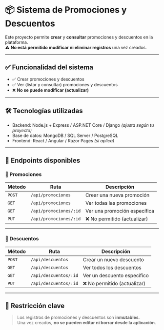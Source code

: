 # 📦 Sistema de Promociones y Descuentos

Este proyecto permite **crear** y **consultar** promociones y descuentos en la plataforma.  
⚠️ **No está permitido modificar ni eliminar registros** una vez creados.

---

## ✅ Funcionalidad del sistema

- ✅ Crear promociones y descuentos
- ✅ Ver (listar y consultar) promociones y descuentos
- ❌ **No se puede modificar (actualizar)**

---

## 🛠️ Tecnologías utilizadas

- Backend: Node.js + Express / ASP.NET Core / Django *(ajusta según tu proyecto)*
- Base de datos: MongoDB / SQL Server / PostgreSQL
- Frontend: React / Angular / Razor Pages *(si aplica)*

---

## 🔧 Endpoints disponibles

### 📂 Promociones

| Método | Ruta                   | Descripción                          |
|--------|------------------------|--------------------------------------|
| `POST` | `/api/promociones`     | Crear una nueva promoción            |
| `GET`  | `/api/promociones`     | Ver todas las promociones            |
| `GET`  | `/api/promociones/:id` | Ver una promoción específica         |
| `PUT`  | `/api/promociones/:id` | ❌ No permitido (actualizar)         |

---

### 💸 Descuentos

| Método | Ruta                   | Descripción                          |
|--------|------------------------|--------------------------------------|
| `POST` | `/api/descuentos`      | Crear un nuevo descuento             |
| `GET`  | `/api/descuentos`      | Ver todos los descuentos             |
| `GET`  | `/api/descuentos/:id`  | Ver un descuento específico          |
| `PUT`  | `/api/descuentos/:id`  | ❌ No permitido (actualizar)         |

---

## 🚨 Restricción clave

> Los registros de promociones y descuentos son **inmutables**.  
> Una vez creados, **no se pueden editar ni borrar desde la aplicación**.


